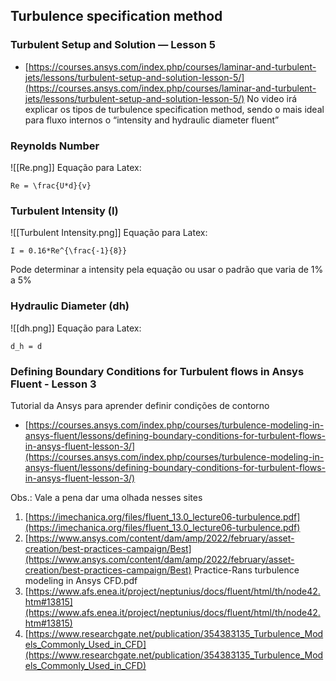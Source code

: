 ## Turbulence specification method

### **Turbulent Setup and Solution — Lesson 5**
- [https://courses.ansys.com/index.php/courses/laminar-and-turbulent-jets/lessons/turbulent-setup-and-solution-lesson-5/](https://courses.ansys.com/index.php/courses/laminar-and-turbulent-jets/lessons/turbulent-setup-and-solution-lesson-5/)
No video irá explicar os tipos de turbulence specification method, sendo o mais ideal para fluxo internos o “intensity and hydraulic diameter fluent”

### Reynolds Number
![[Re.png]]
Equação para Latex:
````
Re = \frac{U*d}{v}
````
### Turbulent Intensity (I)
![[Turbulent Intensity.png]]
Equação para Latex:
````
I = 0.16*Re^{\frac{-1}{8}}
````

Pode determinar a intensity pela equação ou usar o padrão que varia de 1% a 5%

### Hydraulic Diameter (dh)
![[dh.png]]
Equação para Latex:
````
d_h = d
````
### **Defining Boundary Conditions for Turbulent flows in Ansys Fluent - Lesson 3**
Tutorial da Ansys para aprender definir condições de contorno 
- [https://courses.ansys.com/index.php/courses/turbulence-modeling-in-ansys-fluent/lessons/defining-boundary-conditions-for-turbulent-flows-in-ansys-fluent-lesson-3/](https://courses.ansys.com/index.php/courses/turbulence-modeling-in-ansys-fluent/lessons/defining-boundary-conditions-for-turbulent-flows-in-ansys-fluent-lesson-3/)

Obs.: Vale a pena dar uma olhada nesses sites

1. [https://imechanica.org/files/fluent_13.0_lecture06-turbulence.pdf](https://imechanica.org/files/fluent_13.0_lecture06-turbulence.pdf)
2. [](https://www.ansys.com/content/dam/amp/2022/february/asset-creation/best-practices-campaign/Best%20Practice-Rans%20turbulence%20modeling%20in%20Ansys%20CFD.pdf)[https://www.ansys.com/content/dam/amp/2022/february/asset-creation/best-practices-campaign/Best](https://www.ansys.com/content/dam/amp/2022/february/asset-creation/best-practices-campaign/Best) Practice-Rans turbulence modeling in Ansys CFD.pdf
3. [https://www.afs.enea.it/project/neptunius/docs/fluent/html/th/node42.htm#13815](https://www.afs.enea.it/project/neptunius/docs/fluent/html/th/node42.htm#13815)
4. [https://www.researchgate.net/publication/354383135_Turbulence_Models_Commonly_Used_in_CFD](https://www.researchgate.net/publication/354383135_Turbulence_Models_Commonly_Used_in_CFD)